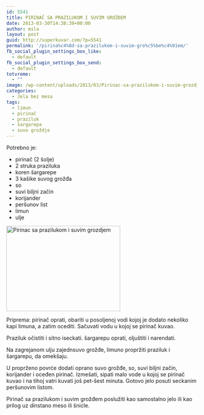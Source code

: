 ```yaml
---
id: 5541
title: PIRINAČ SA PRAZILUKOM I SUVIM GROŽĐEM
date: 2013-03-30T14:38:39+00:00
author: mila
layout: post
guid: http://superkuvar.com/?p=5541
permalink: '/pirina%c4%8d-sa-prazilukom-i-suvim-gro%c5%be%c4%91em/'
fb_social_plugin_settings_box_like:
  - default
fb_social_plugin_settings_box_send:
  - default
totvreme:
  - ""
image: /wp-content/uploads/2013/03/Pirinac-sa-prazilukom-i-suvim-grozdjem-940x198.jpg
categories:
  - Jela bez mesa
tags:
  - limun
  - pirinač
  - praziluk
  - šargarepa
  - suvo groždje
---
```

Potrebno je:

  * pirinač (2 šolje)
  * 2 struka praziluka
  * koren šargarepe
  * 3 kašike suvog grožđa
  * so
  * suvi biljni začin
  * korijander
  * peršunov list
  * limun
  * ulje

<img class="alignnone size-medium wp-image-5542" src="//superkuvar.com/wp-content/uploads/2013/03/Pirinac-sa-prazilukom-i-suvim-grozdjem-300x225.jpg" alt="Pirinac sa prazilukom i suvim grozdjem" width="300" height="225" /> 

Priprema: pirinač oprati, obariti u posoljenoj vodi kojoj je dodato nekoliko kapi limuna, a zatim ocediti. Sačuvati vodu u kojoj se pirinač kuvao.

Praziluk očistiti i sitno iseckati. šargarepu oprati, oljuštiti i narendati.

Na zagrejanom ulju zajednsuvo grožđe, limuno propržiti praziluk i šargarepu, da omekšaju.

U proprženo povrće dodati oprano suvo grožđe, so, suvi biljni začin, korijander i oceđen pirinač. Izmešati, sipati malo vode u kojoj se pirinač kuvao i na tihoj vatri kuvati još pet-šest minuta. Gotovo jelo posuti seckanim peršunovim listom.

Pirinač sa prazilukom i suvim grožđem poslužiti kao samostalno jelo ili kao prilog uz dinstano meso ili šnicle.